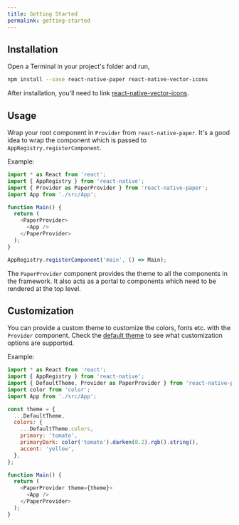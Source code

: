```yaml
---
title: Getting Started
permalink: getting-started
---
```


## Installation

Open a Terminal in your project's folder and run,

```sh
npm install --save react-native-paper react-native-vector-icons
```

After installation, you'll need to link [react-native-vector-icons](https://github.com/oblador/react-native-vector-icons).


## Usage

Wrap your root component in `Provider` from `react-native-paper`. It's a good idea to wrap the component which is passed to `AppRegistry.registerComponent`.

Example:

```js
import * as React from 'react';
import { AppRegistry } from 'react-native';
import { Provider as PaperProvider } from 'react-native-paper';
import App from './src/App';

function Main() {
  return (
    <PaperProvider>
      <App />
    </PaperProvider>
  );
}

AppRegistry.registerComponent('main', () => Main);
```

The `PaperProvider` component provides the theme to all the components in the framework. It also acts as a portal to components which need to be rendered at the top level.


## Customization

You can provide a custom theme to customize the colors, fonts etc. with the `Provider` component. Check the [default theme](https://github.com/callstack/react-native-paper/blob/master/src/styles/DefaultTheme.js) to see what customization options are supported.

Example:

```js
import * as React from 'react';
import { AppRegistry } from 'react-native';
import { DefaultTheme, Provider as PaperProvider } from 'react-native-paper';
import color from 'color';
import App from './src/App';

const theme = {
  ...DefaultTheme,
  colors: {
    ...DefaultTheme.colors,
    primary: 'tomato',
    primaryDark: color('tomato').darken(0.2).rgb().string(),
    accent: 'yellow',
  },
};

function Main() {
  return (
    <PaperProvider theme={theme}>
      <App />
    </PaperProvider>
  );
}
```
